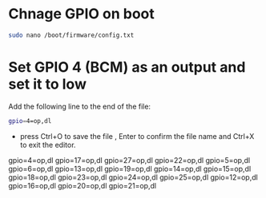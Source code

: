 # Chnage GPIO on boot

```bash
sudo nano /boot/firmware/config.txt
```

# Set GPIO 4 (BCM) as an output and set it to low

Add the following line to the end of the file:

```bash
gpio=4=op,dl
```

- press Ctrl+O to save the file , Enter to confirm the file name and Ctrl+X to exit the editor.

<!-- if needed -->

gpio=4=op,dl
gpio=17=op,dl
gpio=27=op,dl
gpio=22=op,dl
gpio=5=op,dl
gpio=6=op,dl
gpio=13=op,dl
gpio=19=op,dl
gpio=14=op,dl
gpio=15=op,dl
gpio=18=op,dl
gpio=23=op,dl
gpio=24=op,dl
gpio=25=op,dl
gpio=12=op,dl
gpio=16=op,dl
gpio=20=op,dl
gpio=21=op,dl
